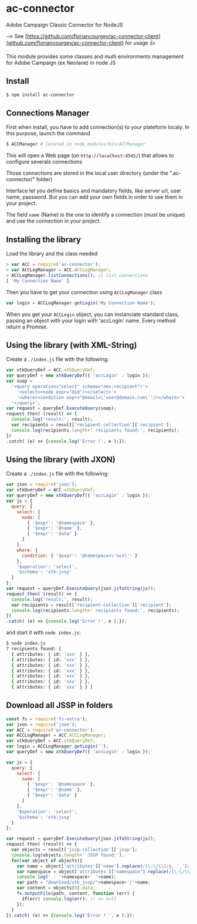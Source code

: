 # ac-connector
Adobe Campaign Classic Connector for NodeJS

--> See [https://github.com/floriancourgey/ac-connector-client](github.com/floriancourgey/ac-connector-client) for usage :+1:

This module provides some classes and multi environments management for Adobe Campaign (ex Neolane) in node JS

## Install
```bash
$ npm install ac-connector
```

## Connections Manager
First when install, you have to add connection(s) to your plateform localy.
In this purpose, launch the command
```bash
$ ACCManager # located in node_modules/bin/ACCManager
```

This will open a Web page (on `http://localhost:4545/`) that allows to configure severals connections

Those connections are stored in the local user directory (under the ".ac-connector/" folder)

Interface let you define basics and mandatory fields, like server url, user name, password. But you can add your own fields in order to use them in your project.

The field `name` (Name) is the one to identify a connection (must be unique) and use the connection in your project.

## Installing the library
Load the library and the class needed
```js
> var ACC = require('ac-connector');
> var ACCLogManager = ACC.ACCLogManager;
> ACCLogManager.listConnections(); // list connections
[ 'My Connection Name' ]
```

Then you have to get your connection using `ACCLogManager` class
```js
var login = ACCLogManager.getLogin('My Connection Name');
```

When you get your `ACCLogin` object, you can instanciate standard class, passing an object with your login with 'accLogin' name. Every method return a Promise.

## Using the library (with XML-String)
Create a `./index.js` file with the following:
```js
var xtkQueryDef = ACC.xtkQueryDef;
var queryDef = new xtkQueryDef({ 'accLogin' : login });
var soap =
  '<query operation="select" schema="nms:recipient">'+
    '<select><node expr="@id"/></select>'+
    '<where><condition expr="@email=\'user@domain.com\'"/></where>'+
  '</query>';
var request = queryDef.ExecuteQuery(soap);
request.then( (result) => {
  console.log('result:', result);
  var recipients = result['recipient-collection']['recipient'];
  console.log(recipients.length+' recipients found:', recipients);
})
.catch( (e) => {console.log('Error !', e );});
```

## Using the library (with JXON)
Create a `./index.js` file with the following:
```js
var jxon = require('jxon');
var xtkQueryDef = ACC.xtkQueryDef;
var queryDef = new xtkQueryDef({ 'accLogin' : login });
var js = {
  query: {
    select: {
      node: [
        { '$expr': '@namespace' },
        { '$expr': '@name' },
        { '$expr': 'data' }
      ]
    },
    where: {
      condition: { '$expr': '@namespace=\'acx\'' }
    },
    '$operation': 'select',
    '$schema': 'xtk:jssp'
  }
};
var request = queryDef.ExecuteQuery(jxon.jsToString(js));
request.then( (result) => {
  console.log('result:', result);
  var recipients = result['recipient-collection']['recipient'];
  console.log(recipients.length+' recipients found:', recipients);
})
.catch( (e) => {console.log('Error !', e );});
```

and start it with `node index.js`:
```bash
$ node index.js
7 recipients found: [
  { attributes: { id: 'xxx' } },
  { attributes: { id: 'xxx' } },
  { attributes: { id: 'xxx' } },
  { attributes: { id: 'xxx' } },
  { attributes: { id: 'xxx' } },
  { attributes: { id: 'xxx' } },
  { attributes: { id: 'xxx' } } ]
```

## Download all JSSP in folders
```js
const fs = require('fs-extra');
var jxon = require('jxon');
var ACC = require('ac-connector');
var ACCLogManager = ACC.ACCLogManager;
var xtkQueryDef = ACC.xtkQueryDef;
var login = ACCLogManager.getLogin('');
var queryDef = new xtkQueryDef({ 'accLogin' : login });

var js = {
  query: {
    select: {
      node: [
        { '$expr': '@namespace' },
        { '$expr': '@name' },
        { '$expr': 'data' }
      ]
    },
    '$operation': 'select',
    '$schema': 'xtk:jssp'
  }
};

var request = queryDef.ExecuteQuery(jxon.jsToString(js));
request.then( (result) => {
  var objects = result['jssp-collection']['jssp'];
  console.log(objects.length+' JSSP found:');
  for(var object of objects){
    var name = object['attributes']['name'].replace(/[\:\/\\]/g, '_');
    var namespace = object['attributes']['namespace'].replace(/[\:\/\\]/g, '_');
    console.log(' - '+namespace+' '+name);
    var path = "download/xtk_jssp/"+namespace+'/'+name;
    var content = objects[0].data;
    fs.outputFile(path, content, function (err) {
      if(err) console.log(err); // => null
    });
  }
}).catch( (e) => {console.log('Error ! ', e );});
```
